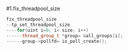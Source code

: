 #1.fix_threadpool_size

```cpp
fix_threadpool_size
--tp_set_threadpool_size
----for(uint i=0; i< size; i++)
------thread_group_t *group= &all_groups[i];
------group->pollfd= io_poll_create();
```